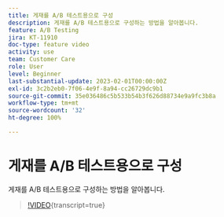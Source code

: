 ```yaml
---
title: 게재를 A/B 테스트용으로 구성
description: 게재를 A/B 테스트용으로 구성하는 방법을 알아봅니다.
feature: A/B Testing
jira: KT-11910
doc-type: feature video
activity: use
team: Customer Care
role: User
level: Beginner
last-substantial-update: 2023-02-01T00:00:00Z
exl-id: 3c2b2eb0-7f06-4e9f-8a94-cc26729dc9b1
source-git-commit: 35e036486c5b533b54b3f626d88734e9a9fc3b8a
workflow-type: tm+mt
source-wordcount: '32'
ht-degree: 100%

---
```


# 게재를 A/B 테스트용으로 구성

게재를 A/B 테스트용으로 구성하는 방법을 알아봅니다.

>[!VIDEO](https://video.tv.adobe.com/v/3415929?quality=12&learn=on){transcript=true}

